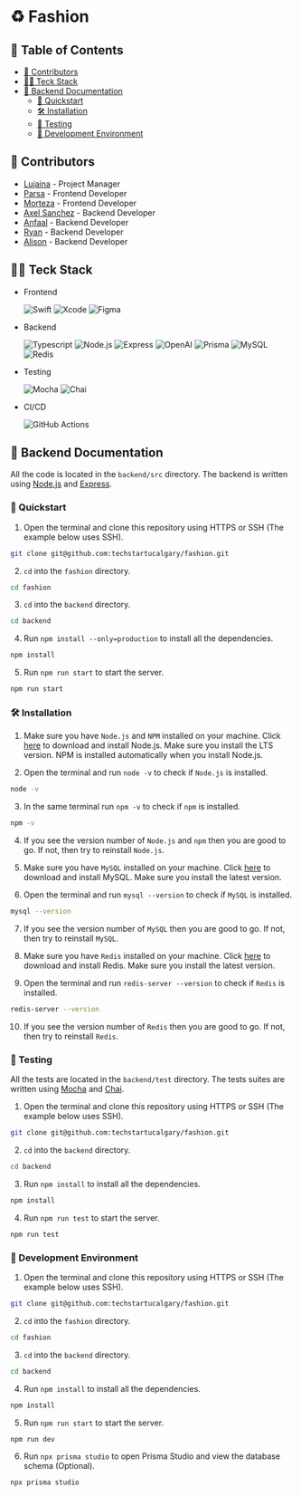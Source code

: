 # ♻️ Fashion

## 📖 Table of Contents

- [📝 Contributors](#-contributors)
- [👨‍💻 Teck Stack](#-teck-stack)
- [🚀 Backend Documentation](#-backend-documentation)
  - [🏃 Quickstart](#-quickstart)
  - [🛠️ Installation](#️-installation)
  - [🧪 Testing](#-testing)
  - [🚧 Development Environment](#-development-environment)

## 📝 Contributors

- [Lujaina]() - Project Manager
- [Parsa]() - Frontend Developer
- [Morteza]() - Frontend Developer
- [Axel Sanchez](https://github.com/Axeloooo) - Backend Developer
- [Anfaal]() - Backend Developer
- [Ryan]() - Backend Developer
- [Alison]() - Backend Developer

## 👨‍💻 Teck Stack

- Frontend

  ![Swift](https://img.shields.io/badge/Swift-F05138.svg?style=for-the-badge&logo=Swift&logoColor=white)
  ![Xcode](https://img.shields.io/badge/Xcode-1575F9.svg?style=for-the-badge&logo=Xcode&logoColor=white)
  ![Figma](https://img.shields.io/badge/Figma-F24E1E.svg?style=for-the-badge&logo=Figma&logoColor=white)

- Backend

  ![Typescript](https://img.shields.io/badge/TypeScript-3178C6.svg?style=for-the-badge&logo=TypeScript&logoColor=white)
  ![Node.js](https://img.shields.io/badge/Node.js-339933.svg?style=for-the-badge&logo=nodedotjs&logoColor=white)
  ![Express](https://img.shields.io/badge/Express-000000.svg?style=for-the-badge&logo=Express&logoColor=white)
  ![OpenAI](https://img.shields.io/badge/OpenAI-412991.svg?style=for-the-badge&logo=OpenAI&logoColor=white)
  ![Prisma](https://img.shields.io/badge/Prisma-2D3748.svg?style=for-the-badge&logo=Prisma&logoColor=white)
  ![MySQL](https://img.shields.io/badge/MySQL-4479A1.svg?style=for-the-badge&logo=MySQL&logoColor=white)
  ![Redis](https://img.shields.io/badge/Redis-DC382D.svg?style=for-the-badge&logo=Redis&logoColor=white)

- Testing

  ![Mocha](https://img.shields.io/badge/Mocha-8D6748.svg?style=for-the-badge&logo=Mocha&logoColor=white)
  ![Chai](https://img.shields.io/badge/Chai-A30701.svg?style=for-the-badge&logo=Chai&logoColor=white)

- CI/CD

  ![GitHub Actions](https://img.shields.io/badge/GitHub%20Actions-2088FF.svg?style=for-the-badge&logo=GitHub%20Actions&logoColor=white)

## 🚀 Backend Documentation

All the code is located in the `backend/src` directory. The backend is written using [Node.js](https://nodejs.org/en/) and [Express](https://expressjs.com/).

### 🏃 Quickstart

1. Open the terminal and clone this repository using HTTPS or SSH (The example below uses SSH).

```bash
git clone git@github.com:techstartucalgary/fashion.git
```

2. `cd` into the `fashion` directory.

```bash
cd fashion
```

3. `cd` into the `backend` directory.

```bash
cd backend
```

4. Run `npm install --only=production` to install all the dependencies.

```bash
npm install
```

5. Run `npm run start` to start the server.

```bash
npm run start
```

### 🛠️ Installation

1. Make sure you have `Node.js` and `NPM` installed on your machine. Click [here](https://nodejs.org/en/) to download and install Node.js. Make sure you install the LTS version. NPM is installed automatically when you install Node.js.

2. Open the terminal and run `node -v` to check if `Node.js` is installed.

```bash
node -v
```

3. In the same terminal run `npm -v` to check if `npm` is installed.

```bash
npm -v
```

4. If you see the version number of `Node.js` and `npm` then you are good to go. If not, then try to reinstall `Node.js`.

5. Make sure you have `MySQL` installed on your machine. Click [here](https://dev.mysql.com/downloads/mysql/) to download and install MySQL. Make sure you install the latest version.

6. Open the terminal and run `mysql --version` to check if `MySQL` is installed.

```bash
mysql --version
```

7. If you see the version number of `MySQL` then you are good to go. If not, then try to reinstall `MySQL`.

8. Make sure you have `Redis` installed on your machine. Click [here](https://redis.io/download) to download and install Redis. Make sure you install the latest version.

9. Open the terminal and run `redis-server --version` to check if `Redis` is installed.

```bash
redis-server --version
```

10. If you see the version number of `Redis` then you are good to go. If not, then try to reinstall `Redis`.

### 🧪 Testing

All the tests are located in the `backend/test` directory. The tests suites are written using [Mocha](https://mochajs.org/) and [Chai](https://www.chaijs.com/).

1. Open the terminal and clone this repository using HTTPS or SSH (The example below uses SSH).

```bash
git clone git@github.com:techstartucalgary/fashion.git
```

2. `cd` into the `backend` directory.

```bash
cd backend
```

3. Run `npm install` to install all the dependencies.

```bash
npm install
```

4. Run `npm run test` to start the server.

```bash
npm run test
```

### 🚧 Development Environment

1. Open the terminal and clone this repository using HTTPS or SSH (The example below uses SSH).

```bash
git clone git@github.com:techstartucalgary/fashion.git
```

2. `cd` into the `fashion` directory.

```bash
cd fashion
```

3. `cd` into the `backend` directory.

```bash
cd backend
```

4. Run `npm install` to install all the dependencies.

```bash
npm install
```

5. Run `npm run start` to start the server.

```bash
npm run dev
```

6. Run `npx prisma studio` to open Prisma Studio and view the database schema (Optional).

```bash
npx prisma studio
```
